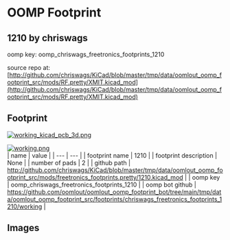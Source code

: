 # OOMP Footprint  
## 1210  by chriswags  
  
oomp key: oomp_chriswags_freetronics_footprints_1210  
  
source repo at: [http://github.com/chriswags/KiCad/blob/master/tmp/data/oomlout_oomp_footprint_src/mods/RF.pretty/XMIT.kicad_mod](http://github.com/chriswags/KiCad/blob/master/tmp/data/oomlout_oomp_footprint_src/mods/RF.pretty/XMIT.kicad_mod)  
## Footprint  
  
[![working_kicad_pcb_3d.png](working_kicad_pcb_3d_600.png)](working_kicad_pcb_3d.png)  
  
[![working.png](working_600.png)](working.png)  
| name | value | 
| --- | --- | 
| footprint name | 1210 | 
| footprint description | None | 
| number of pads | 2 | 
| github path | http://github.com/chriswags/KiCad/blob/master/tmp/data/oomlout_oomp_footprint_src/mods/freetronics_footprints.pretty/1210.kicad_mod | 
| oomp key | oomp_chriswags_freetronics_footprints_1210 | 
| oomp bot github | https://github.com/oomlout/oomlout_oomp_footprint_bot/tree/main/tmp/data/oomlout_oomp_footprint_src/footprints/chriswags_freetronics_footprints_1210/working | 
## Images  
